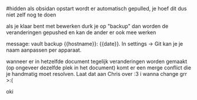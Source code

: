 #hidden 
als obsidan opstart wordt er automatisch gepulled, je hoef dit dus niet zelf nog te doen

als je klaar bent met bewerken durk je op "backup" dan worden de veranderingen gepushed en kan de ander er ook mee werken

message: vault backup {{hostname}}: {{date}}. In settings -> Git kan je je naam aanpassen per apparaat.

wanneer er in hetzelfde document tegelijk veranderingen worden gemaakt (op ongeveer dezelfde plek in het document) komt er een merge conflict die je handmatig moet resolven. Laat dat aan Chris over :3
i wanna change grr >:(

oki